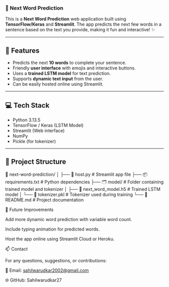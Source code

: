 ### 📝 Next Word Prediction 

This is a **Next Word Prediction** web application built using **TensorFlow/Keras** and **Streamlit**. The app predicts the next few words in a sentence based on the text you provide, making it fun and interactive! ✨

---

## 🚀 Features

- Predicts the next **10 words** to complete your sentence.
- Friendly **user interface** with emojis and interactive buttons.
- Uses a **trained LSTM model** for text prediction.
- Supports **dynamic text input** from the user.
- Can be easily hosted online using Streamlit.

---

## 💻 Tech Stack

- Python 3.13.5  
- TensorFlow / Keras (LSTM Model)  
- Streamlit (Web interface)  
- NumPy  
- Pickle (for tokenizer)

---

## 📂 Project Structure

📂 next-word-prediction/
│
├── 📝 host.py # Streamlit app file
├── 📦 requirements.txt # Python dependencies
├── 🗂️ model/ # Folder containing trained model and tokenizer
│ ├── 💾 next_word_model.h5 # Trained LSTM model
│ └── 💾 tokenizer.pkl # Tokenizer used during training
└── 📄 README.md # Project documentation

🎯 Future Improvements

Add more dynamic word prediction with variable word count.

Include typing animation for predicted words.

Host the app online using Streamlit Cloud or Heroku.


📫 Contact

For any questions, suggestions, or contributions:

📧 Email: sahilwarudkar2002@gmail.com

🌐 GitHub: Sahilwarudkar27
